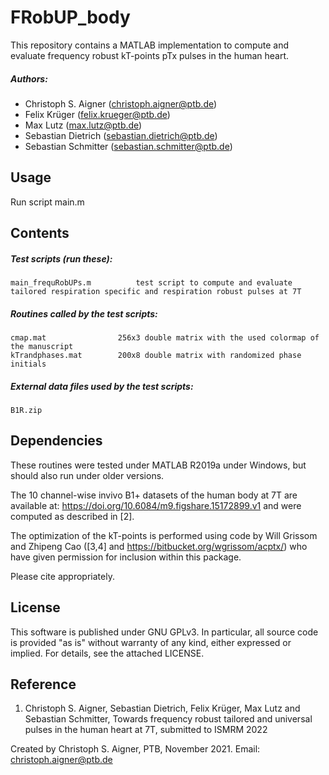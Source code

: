 # FRobUP_body
This repository contains a MATLAB implementation to compute and evaluate frequency robust kT-points pTx pulses in the human heart.

##### Authors:
- Christoph S. Aigner  (<christoph.aigner@ptb.de>)
- Felix Krüger  (<felix.krueger@ptb.de>)
- Max Lutz  (<max.lutz@ptb.de>)
- Sebastian Dietrich   (<sebastian.dietrich@ptb.de>)
- Sebastian Schmitter  (<sebastian.schmitter@ptb.de>)

Usage
--------

Run script main.m


Contents
--------

##### Test scripts (run these):
    main_frequRobUPs.m          test script to compute and evaluate tailored respiration specific and respiration robust pulses at 7T

##### Routines called by the test scripts:
    cmap.mat                256x3 double matrix with the used colormap of the manuscript
    kTrandphases.mat        200x8 double matrix with randomized phase initials
    
##### External data files used by the test scripts:
    B1R.zip          

Dependencies
------------
These routines were tested under MATLAB R2019a under Windows, but should also run under older versions.

The 10 channel-wise invivo B1+ datasets of the human body at 7T are available at: https://doi.org/10.6084/m9.figshare.15172899.v1 and were computed as described in [2].

The optimization of the kT-points is performed using code by Will Grissom and Zhipeng Cao ([3,4] and https://bitbucket.org/wgrissom/acptx/) who have given permission for inclusion within this package. 

Please cite appropriately.

License
-------

This software is published under GNU GPLv3. 
In particular, all source code is provided "as is" without warranty of any kind, either expressed or implied. 
For details, see the attached LICENSE.

Reference
---------

1) Christoph S. Aigner, Sebastian Dietrich, Felix Krüger, Max Lutz and Sebastian Schmitter, Towards frequency robust tailored and universal pulses in the human heart at 7T, submitted to ISMRM 2022

Created by Christoph S. Aigner, PTB, November 2021.
Email: christoph.aigner@ptb.de
